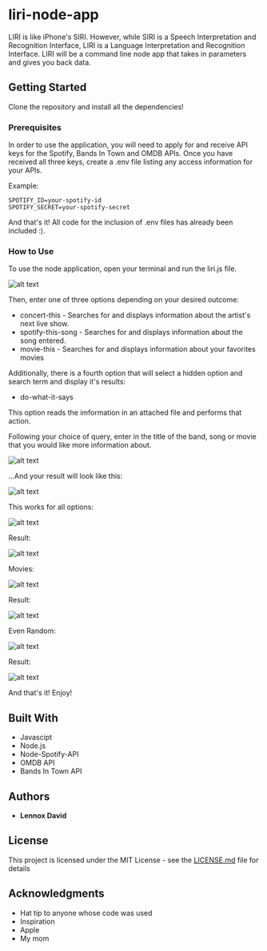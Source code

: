 # liri-node-app

LIRI is like iPhone's SIRI. However, while SIRI is a Speech Interpretation and Recognition Interface, LIRI is a Language Interpretation and Recognition Interface. LIRI will be a command line node app that takes in parameters and gives you back data.

## Getting Started

Clone the repository and install all the dependencies!

### Prerequisites

In order to use the application, you will need to apply for and receive API keys for the Spotify, Bands In Town and OMDB APIs. Once you have received all three keys, create a .env file listing any access information for your APIs.

Example:

```
SPOTIFY_ID=your-spotify-id
SPOTIFY_SECRET=your-spotify-secret
```

And that's it! All code for the inclusion of .env files has already been included :).

### How to Use

To use the node application, open your terminal and run the liri.js file. 

![alt text](/images/first_image)

Then, enter one of three options depending on your desired outcome:

* concert-this - Searches for and displays information about the artist's next live show.
* spotify-this-song - Searches for and displays information about the song entered.
* movie-this - Searches for and displays information about your favorites movies

Additionally, there is a fourth option that will select a hidden option and search term and display it's results:

* do-what-it-says

This option reads the imformation in an attached file and performs that action.

Following your choice of query, enter in the title of the band, song or movie that you would like more information about.

![alt text](/images/second_image)

...And your result will look like this:

![alt text](/images/third_image)

This works for all options:

![alt text](/images/fourth_image)

Result:

![alt text](/images/fifth_image)

Movies:

![alt text](/images/sixth_image)

Result:

![alt text](/images/seventh_image)

Even Random:

![alt text](/images/eighth_image)

Result:

![alt text](/images/ninth_image)


And that's it! Enjoy!

## Built With

* Javascipt
* Node.js
* Node-Spotify-API
* OMDB API
* Bands In Town API

## Authors

* **Lennox David** 

## License

This project is licensed under the MIT License - see the [LICENSE.md](LICENSE.md) file for details

## Acknowledgments

* Hat tip to anyone whose code was used
* Inspiration
* Apple
* My mom
